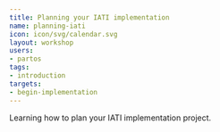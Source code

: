 ```yaml
---
title: Planning your IATI implementation
name: planning-iati
icon: icon/svg/calendar.svg
layout: workshop
users:
- partos
tags:
- introduction
targets:
- begin-implementation
---
```


Learning how to plan your IATI implementation project.

